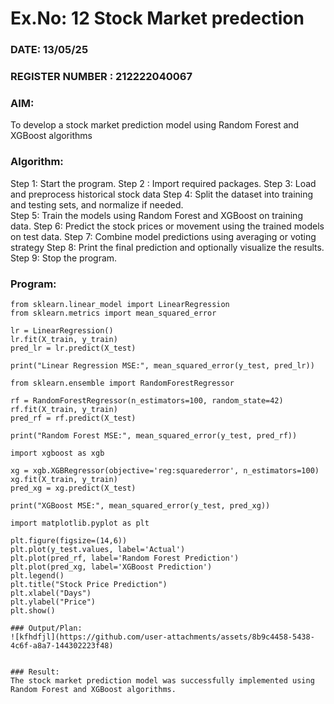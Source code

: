 # Ex.No: 12  Stock Market predection
### DATE:  13/05/25                                                                   
### REGISTER NUMBER : 212222040067
### AIM: 
To develop a stock market prediction model using Random Forest and XGBoost algorithms
###  Algorithm:
Step 1:  Start the program.
Step 2 : Import required packages.
Step 3:  Load and preprocess historical stock data 
Step 4:  Split the dataset into training and testing sets, and normalize if needed.  
Step 5:  Train the models using Random Forest and XGBoost on training data.
Step 6:  Predict the stock prices or movement using the trained models on test data.
Step 7:  Combine model predictions using averaging or voting strategy
Step 8:  Print the final prediction and optionally visualize the results.
Step 9:  Stop the program.
### Program:
```
from sklearn.linear_model import LinearRegression
from sklearn.metrics import mean_squared_error

lr = LinearRegression()
lr.fit(X_train, y_train)
pred_lr = lr.predict(X_test)

print("Linear Regression MSE:", mean_squared_error(y_test, pred_lr))

from sklearn.ensemble import RandomForestRegressor

rf = RandomForestRegressor(n_estimators=100, random_state=42)
rf.fit(X_train, y_train)
pred_rf = rf.predict(X_test)

print("Random Forest MSE:", mean_squared_error(y_test, pred_rf))

import xgboost as xgb

xg = xgb.XGBRegressor(objective='reg:squarederror', n_estimators=100)
xg.fit(X_train, y_train)
pred_xg = xg.predict(X_test)

print("XGBoost MSE:", mean_squared_error(y_test, pred_xg))

import matplotlib.pyplot as plt

plt.figure(figsize=(14,6))
plt.plot(y_test.values, label='Actual')
plt.plot(pred_rf, label='Random Forest Prediction')
plt.plot(pred_xg, label='XGBoost Prediction')
plt.legend()
plt.title("Stock Price Prediction")
plt.xlabel("Days")
plt.ylabel("Price")
plt.show()

### Output/Plan:
![kfhdfjl](https://github.com/user-attachments/assets/8b9c4458-5438-4c6f-a8a7-144302223f48)


### Result:
The stock market prediction model was successfully implemented using Random Forest and XGBoost algorithms.
